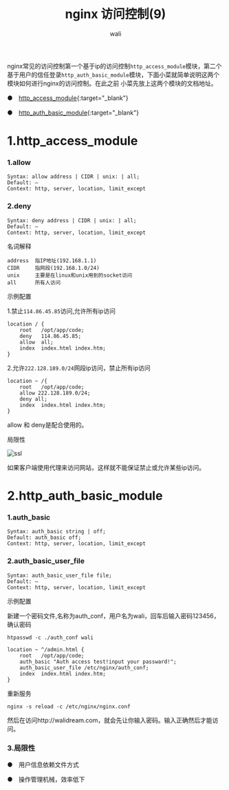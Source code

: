 ﻿---
layout: post
title: nginx 访问控制(9)  #标题
tagline: 基于IP的访问控制,基于用户信任登录
category: nginx      #分类
author: wali    #作者
tag: nginx     #标签
ghurl:        #github url
ghurl_zip:    #github zip下载
comments: true

post_nav: ["1.http_access_module","2.http_auth_basic_module"]
---

nginx常见的访问控制第一个基于ip的访问控制`http_access_module`模块，第二个基于用户的信任登录`http_auth_basic_module`模块，下面小菜就简单说明这两个模块如何进行nginx的访问控制。在此之前
小菜先放上这两个模块的文档地址。

●　[http_access_module](http://nginx.org/en/docs/http/ngx_http_access_module.html "http://nginx.org/en/docs/http/ngx_http_access_module.html"){:target="_blank"}

●　[http_auth_basic_module](http://nginx.org/en/docs/http/ngx_http_auth_basic_module.html "http://nginx.org/en/docs/http/ngx_http_auth_basic_module.html"){:target="_blank"}


# 1.http_access_module


### 1.allow

```nginx
Syntax:	allow address | CIDR | unix: | all;
Default: —
Context: http, server, location, limit_except
```

### 2.deny

```nginx
Syntax:	deny address | CIDR | unix: | all;
Default: —
Context: http, server, location, limit_except

```

名词解释
```nginx
address  指IP地址(192.168.1.1)
CIDR     指网段(192.168.1.0/24)
unix     主要是在linux和unix用到的socket访问
all      所有人访问
```

示例配置

1.禁止`114.86.45.85`访问,允许所有ip访问
```nginx
location / { 
	root   /opt/app/code;
	deny   114.86.45.85;
	allow  all;
	index  index.html index.htm;
}   
```

2.允许`222.128.189.0/24`网段ip访问，禁止所有ip访问

```nginx
location ~ /{
	root   /opt/app/code;
	allow 222.128.189.0/24;
	deny all;
	index  index.html index.htm;
}
```

allow 和 deny是配合使用的。

局限性

![ssl](http://walidream.com:9999/blogImage/nginx/nginx_6.jpg)

如果客户端使用代理来访问网站，这样就不能保证禁止或允许某些ip访问。


# 2.http_auth_basic_module

### 1.auth_basic

```nginx
Syntax:	auth_basic string | off;
Default: auth_basic off;
Context: http, server, location, limit_except

```

### 2.auth_basic_user_file

```nginx
Syntax:	auth_basic_user_file file;
Default: —
Context: http, server, location, limit_except
```

示例配置

新建一个密码文件,名称为auth_conf，用户名为wali，回车后输入密码123456，确认密码

	htpasswd -c ./auth_conf wali

```nginx
location ~ ^/admin.html {
	root   /opt/app/code;
	auth_basic "Auth access test!input your passward!";
	auth_basic_user_file /etc/nginx/auth_conf;
	index  index.html index.htm;
}
```

重新服务

	nginx -s reload -c /etc/nginx/nginx.conf
	
然后在访问http://walidream.com，就会先让你输入密码。输入正确然后才能访问。

### 3.局限性

●　用户信息依赖文件方式

●　操作管理机械，效率低下

























